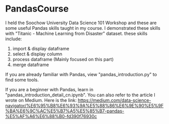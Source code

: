# PandasCourse
I held the Soochow University Data Science 101 Workshop and these are some useful Pandas skills taught in my course.
I demonstrated these skills with "Titanic - Machine Learning from Disaster" dataset.
these skills include: 
  1. import & display dataframe
  2. select & display column
  3. process dataframe (Mainly focused on this part)
  4. merge dataframe

If you are already familiar with Pandas, view "pandas_introduction.py" to find some tools.

If you are a beginner with Pandas, learn in "pandas_introduction_detail_cn.ipynb". You can also refer to the article I wrote on Medium. Here is the link:
https://medium.com/data-science-navigator/%E6%95%B8%E6%93%9A%E5%88%86%E6%9E%90%E5%9F%BA%E6%9C%AC%E5%B7%A5%E5%85%B7-pandas-%E5%AF%A6%E6%88%B0-fd390f76930c
